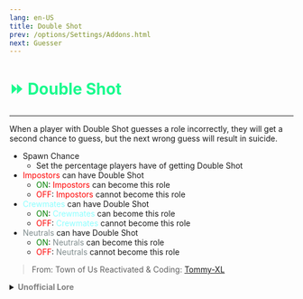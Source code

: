 ```yaml
---
lang: en-US
title: Double Shot
prev: /options/Settings/Addons.html
next: Guesser
---
```


# <font color=#19fa8d>⏩ <b>Double Shot</b></font> <Badge text="Guesser" type="tip" vertical="middle"/>
---

When a player with Double Shot guesses a role incorrectly, they will get a second chance to guess, but the next wrong guess will result in suicide.
* Spawn Chance
  * Set the percentage players have of getting Double Shot
* <font color=red>Impostors</font> can have Double Shot
  * <font color=green>ON</font>: <font color=red>Impostors</font> can become this role
  * <font color=red>OFF</font>: <font color=red>Impostors</font> cannot become this role
* <font color=#8cffff>Crewmates</font> can have Double Shot
  * <font color=green>ON</font>: <font color=#8cffff>Crewmates</font> can become this role
  * <font color=red>OFF</font>: <font color=#8cffff>Crewmates</font> cannot become this role
* <font color=#7f8c8d>Neutrals</font> can have Double Shot
  * <font color=green>ON</font>: <font color=#7f8c8d>Neutrals</font> can become this role
  * <font color=red>OFF</font>: <font color=#7f8c8d>Neutrals</font> cannot become this role

> From: Town of Us Reactivated & Coding: [Tommy-XL](https://github.com/Tommy-XL)

<details>
<summary><b><font color=gray>Unofficial Lore</font></b></summary>

Placeholder: This role is a ROLE OH EM GOSH
> Submitted by: Member
</details>